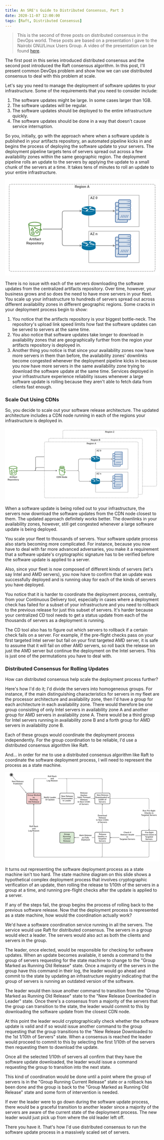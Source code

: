 ```yaml
---
title: An SRE's Guide to Distributed Consensus, Part 3
date: 2020-11-07 12:00:00
tags: [Raft, Distributed Consensus]
---
```


> This is the second of three posts on distributed consensus in the DevOps world. These posts are based on a presentation I gave to the Nairobi GNU/Linux Users Group. A video of the presentation can be found [here](https://www.youtube.com/watch?v=oVmitH0-LUQ&t=181s).

The first post in this series introduced distributed consensus and the second post introduced the Raft consensus algorithm. In this post, I'll present common DevOps problem and show how we can use distributed consensus to deal with this problem at scale.

Let's say you need to manage the deployment of software updates to your infrastructure. Some of the requirements that you need to consider include:
1. The software updates might be large. In some cases larger than 1GB.
2. The software updates will be regular.
3. The software updates should be deployed to the entire infrastructure quickly.
4. The software updates should be done in a way that doesn't cause service interruption.

So you, initially, go with the approach where when a software update is published in your artifacts repository, an automated pipeline kicks in and begins the process of deploying the software update to your servers. The deployment pipeline targets tens of servers spread out across a few availability zones within the same geographic region. The deployment pipeline rolls an update to the servers by applying the update to a small chunk of the servers at a time. It takes tens of minutes to roll an update to your entire infrastructure.

![Simple Deployment Architecture](/images/2020-11-07-deployment-architecture-simple.png)

There is no issue with each of the servers downloading the software updates from the centralized artifacts repository. Over time, however, your business grows and so does the need to have more servers in your fleet. You scale up your infrastructure to hundreds of servers spread out across different availability zones in different geographic regions. Some cracks in your deployment process begin to show:
1. You notice that the artifacts repository is your biggest bottle-neck. The repository's upload link speed limits how fast the software updates can be served to servers at the same time.
2. You also notice that software updates take longer to download in availability zones that are geographically further from the region your artifacts repository is deployed in.
3. Another thing you notice is that since your availability zones now have more servers in them than before, the availability zones' downlinks become congested whenever the deployment pipeline kicks in because you now have more servers in the same availability zone trying to download the software update at the same time. Services deployed in your infrastructure experience reliability issues whenever a large software update is rolling because they aren't able to fetch data from clients fast enough.

### Scale Out Using CDNs

So, you decide to scale out your software release architecture. The updated architecture includes a CDN node running in each of the regions your infrastructure is deployed in.

![Deployment Architecture with CDN](/images/2020-11-07-deployment-architecture-with-cdn.png)

When a software update is being rolled out to your infrastructure, the servers now download the software updates from the CDN node closest to them. The updated approach definitely works better. The downlinks in your availability zones, however, still get congested whenever a large software update is being deployed.

You scale your fleet to thousands of servers. Your software update process also starts becoming more complicated. For instance, because you now have to deal with far more advanced adversaries, you make it a requirement that a software update's cryptographic signature has to be verified before the software update is applied to a server.

Also, since your fleet is now composed of different kinds of servers (let's say Intel and AMD servers), you now have to confirm that an update was successfully deployed and is running okay for each of the kinds of servers you have deployed.

You notice that it is harder to coordinate the deployment process, centrally, from your Continuous Delivery tool, especially in cases where a deployment check has failed for a subset of your infrastructure and you need to rollback to the previous release for just this subset of servers. It's harder because your centralized CD tool needs to get a status update from each of the thousands of servers as a deployment is running.

The CD tool also has to figure out which servers to rollback if a certain check fails on a server. For example, if the pre-flight checks pass on your first targeted Intel server but fail on your first targeted AMD server, it is safe to assume that it will fail on other AMD servers, so roll back the release on just the AMD server but continue the deployment on the Intel servers. This is just one of the permutations you have to deal with.

### Distributed Consensus for Rolling Updates

How can distributed consensus help scale the deployment process further? 

Here's how I'd do it; I'd divide the servers into homogeneous groups. For instance, if the main distinguishing characteristics for servers in my fleet are the processor architecture and availability zone, then I'd have a group for each architecture in each availability zone. There would therefore be one group consisting of only Intel servers in availability zone A and another group for AMD servers in availability zone A. There would be a third group for Intel servers running in availability zone B and a forth group for AMD servers in availability zone B.

Each of these groups would coordinate the deployment process independently. For the group coordination to be reliable, I'd use a distributed consensus algorithm like Raft.

And... in order for me to use a distributed consensus algorithm like Raft to coordinate the software deployment process, I will need to represent the process as a state machine.

![Software Update State Machine Diagram](/images/2020-11-07-software-update-state-machine-diagram.png)

It turns out representing the software deployment process as a state machine isn't too hard. The state machine diagram on this slide shows a hypothetical complex deployment process that involves cryptographic verification of an update, then rolling the release to 1/10th of the servers in a group at a time, and running pre-flight checks after the update is applied to a server.

If any of the steps fail, the group begins the process of rolling back to the previous software release. Now that the deployment process is represented as a state machine, how would the coordination actually work?

We'd have a software coordination service running in all the servers. The service would use Raft for distributed consensus. The servers in a group would elect a leader. The servers would also act as both the clients and servers in the group.

The leader, once elected, would be responsible for checking for software updates. When an update becomes available, it sends a command to the group of servers requesting for the state machine to change to the "Group Marked as Running Old Release" state. Once a majority of the servers in the group have this command in their log, the leader would go ahead and commit to the state by updating an infrastructure registry indicating that the group of servers is running an outdated version of the software.

The leader would then issue another command to transition from the "Group Marked as Running Old Release" state to the "New Release Downloaded in Leader" state. Once there's a consensus from a majority of the servers that the group can transition to the state, the leader would commit to this by downloading the software update from the closest CDN node.

At this point the leader would cryptographically check whether the software update is valid and if so would issue another command to the group requesting that the group transitions to the "New Release Downloaded to the 1st 1/10th of Servers" state. When a consensus is reached the leader would proceed to commit to this by selecting the first 1/10th of the servers then requesting them to download the update.

Once all the selected 1/10th of servers all confirm that they have the software update downloaded, the leader would issue a command requesting the group to transition into the next state.

This kind of coordination would be done until a point where the group of servers is in the "Group Running Current Release" state or a rollback has been done and the group is back to the "Group Marked as Running Old Release" state and some form of intervention is needed.

If ever the leader were to go down during the software update process, there would be a graceful transition to another leader since a majority of the servers are aware of the current state of the deployment process. The new leader would just pick up from where the old leader left off.

There you have it. That's how I'd use distributed consensus to run the software update process in a massively scaled set of servers.
